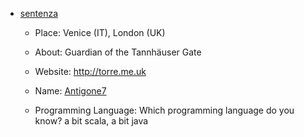 - [sentenza](https://github.com/sentenza)
  - Place: Venice (IT), London (UK)
  - About: Guardian of the Tannhäuser Gate
  - Website: http://torre.me.uk
  
  - Name: [Antigone7](https://github.com/Antigone7)
  - Programming Language: Which programming language do you know? a bit scala, a bit java


